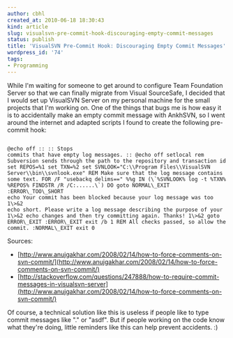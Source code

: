 ```yaml
---
author: cbhl
created_at: 2010-06-18 18:30:43
kind: article
slug: visualsvn-pre-commit-hook-discouraging-empty-commit-messages
status: publish
title: 'VisualSVN Pre-Commit Hook: Discouraging Empty Commit Messages'
wordpress_id: '74'
tags:
- Programming
---
```


While I'm waiting for someone to get around to configure Team Foundation
Server so that we can finally migrate from Visual SourceSafe, I decided
that I would set up VisualSVN Server on my personal machine for the
small projects that I'm working on. One of the things that bugs me is
how easy it is to accidentally make an empty commit message with
AnkhSVN, so I went around the internet and adapted scripts I found to
create the following pre-commit hook: 
<pre><code class="language-text">
@echo off :: :: Stops
commits that have empty log messages. :: @echo off setlocal rem
Subversion sends through the path to the repository and transaction id
set REPOS=%1 set TXN=%2 set SVNLOOK="C:\\Program Files\\VisualSVN
Server\\bin\\svnlook.exe" REM Make sure that the log message contains
some text. FOR /F "usebackq delims==" %%g IN (\`%SVNLOOK% log -t %TXN%
%REPOS% FINDSTR /R /C:......\`) DO goto NORMAL\_EXIT :ERROR\_TOO\_SHORT
echo Your commit has been blocked because your log message was too 1\>&2
echo short. Please write a log message describing the purpose of your
1\>&2 echo changes and then try committing again. Thanks! 1\>&2 goto
ERROR\_EXIT :ERROR\_EXIT exit /b 1 REM All checks passed, so allow the
commit. :NORMAL\_EXIT exit 0
</code></pre>
 Sources:
-   [http://www.anujgakhar.com/2008/02/14/how-to-force-comments-on-svn-commit/](http://www.anujgakhar.com/2008/02/14/how-to-force-comments-on-svn-commit/)
-   [http://stackoverflow.com/questions/247888/how-to-require-commit-messages-in-visualsvn-server](http://www.anujgakhar.com/2008/02/14/how-to-force-comments-on-svn-commit/)

Of course, a technical solution like this is useless if people like to
type commit messages like "." or "asdf". But if people working on the
code know what they're doing, little reminders like this can help
prevent accidents. :)
